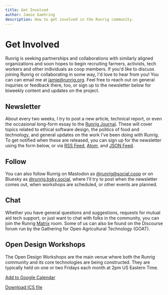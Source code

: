```yaml
---
title: Get Involved
author: Jamie Gaehring
description: How to get involved in the Runrig community.
---
```


# Get Involved
Runrig is seeking partnerships and collaborations with similarly aligned
organizations and soon hopes to begin recruiting farmers, activists, tech
workers and other individuals as coop members. If you'd like to discuss joining
Runrig or collaborating in some way, I'd love to hear from you! You can can
email me at [jamie@runrig.org]. Feel free to reach out on general inquiries or
feedback there, too, or sign up to the newsletter below for biweekly content and
updates on the project.

[jamie@runrig.org]: mailto:jamie@rurnig.org

## Newsletter
About every two weeks, I try to post a new article, technical report, or even
the occasional long-form essay to the [Runrig Journal]. These will cover topics
related to ethical software design, the politics of food and technology, and
general updates on the work I've been doing with Runrig. To get notified when
these are released, you can sign up for the newsletter using the form below, or
via [RSS Feed], [Atom], and [JSON Feed].

[Runrig Journal]: /journal
[RSS Feed]: /feed/rss.xml
[Atom]: /feed/atom.xml
[JSON Feed]: /feed/feed.json

<RRNewsletterForm/>

## Follow
You can also follow Runrig on Mastodon as [@runrig@social.coop] or on Bluesky as
[@runrig.bsky.social], where I'll try to post when the newsletter comes out,
when workshops are scheduled, or other events are planned.

[@runrig@social.coop]: https://social.coop/@runrig
[@runrig.bsky.social]: https://bsky.app/profile/runrig.bsky.social

## Chat
Whether you have general questions and suggestions, requests for mutual aid tech
support, or just want to chat with folks in the community, you can join the
Runrig [Matrix] room. Some of us can also be found on the Discourse forum run by
the Gathering for Open Agricultural Technology (GOAT).

<script setup>
  import RRButtonGroupChat from '../.vitepress/theme/RRButtonGroupChat.vue';
</script>

<RRButtonGroupChat :discord="false" />

[Matrix]: https://matrix.org/
[Skywoman]: https://skywoman.community

## Open Design Workshops
The Open Design Workshops are the main venue where both the Runrig community and
its core technologies are being constructed. They are typically held on one or
two Fridays each month at 2pm US Eastern Time.

<ClientOnly>
  <RRCalendar paused />
</ClientOnly>

[Add to Google Calendar](https://www.google.com/calendar/render?cid=http://www.runrig.org/cal/2024.ics)

[Download ICS file](http://www.runrig.org/cal/2024.ics)

